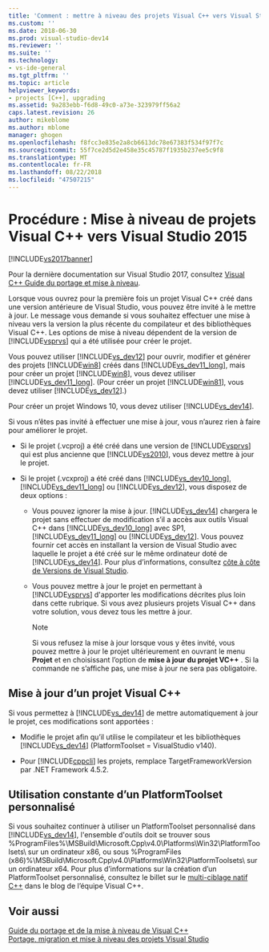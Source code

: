 ```yaml
---
title: 'Comment : mettre à niveau des projets Visual C++ vers Visual Studio 2015 | Microsoft Docs'
ms.custom: ''
ms.date: 2018-06-30
ms.prod: visual-studio-dev14
ms.reviewer: ''
ms.suite: ''
ms.technology:
- vs-ide-general
ms.tgt_pltfrm: ''
ms.topic: article
helpviewer_keywords:
- projects [C++], upgrading
ms.assetid: 9a283ebb-f6d8-49c0-a73e-323979ff56a2
caps.latest.revision: 26
author: mikeblome
ms.author: mblome
manager: ghogen
ms.openlocfilehash: f8fcc3e835e2a8cb6613dc78e67383f534f97f7c
ms.sourcegitcommit: 55f7ce2d5d2e458e35c45787f1935b237ee5c9f8
ms.translationtype: MT
ms.contentlocale: fr-FR
ms.lasthandoff: 08/22/2018
ms.locfileid: "47507215"
---
```

# <a name="how-to-upgrade-visual-c-projects-to-visual-studio-2015"></a>Procédure : Mise à niveau de projets Visual C++ vers Visual Studio 2015
[!INCLUDE[vs2017banner](../includes/vs2017banner.md)]

Pour la dernière documentation sur Visual Studio 2017, consultez [Visual C++ Guide du portage et mise à niveau](https://docs.microsoft.com/en-us/cpp/porting/visual-cpp-porting-and-upgrading-guide).

Lorsque vous ouvrez pour la première fois un projet Visual C++ créé dans une version antérieure de Visual Studio, vous pouvez être invité à le mettre à jour. Le message vous demande si vous souhaitez effectuer une mise à niveau vers la version la plus récente du compilateur et des bibliothèques Visual C++. Les options de mise à niveau dépendent de la version de [!INCLUDE[vsprvs](../includes/vsprvs-md.md)] qui a été utilisée pour créer le projet.  
  
 Vous pouvez utiliser [!INCLUDE[vs_dev12](../includes/vs-dev12-md.md)] pour ouvrir, modifier et générer des projets [!INCLUDE[win8](../includes/win8-md.md)] créés dans [!INCLUDE[vs_dev11_long](../includes/vs-dev11-long-md.md)], mais pour créer un projet [!INCLUDE[win8](../includes/win8-md.md)], vous devez utiliser [!INCLUDE[vs_dev11_long](../includes/vs-dev11-long-md.md)]. (Pour créer un projet [!INCLUDE[win81](../includes/win81-md.md)], vous devez utiliser [!INCLUDE[vs_dev12](../includes/vs-dev12-md.md)].)  
  
 Pour créer un projet Windows 10, vous devez utiliser [!INCLUDE[vs_dev14](../includes/vs-dev14-md.md)].  
  
 Si vous n’êtes pas invité à effectuer une mise à jour, vous n’aurez rien à faire pour améliorer le projet.  
  
-   Si le projet (.vcproj) a été créé dans une version de [!INCLUDE[vsprvs](../includes/vsprvs-md.md)] qui est plus ancienne que [!INCLUDE[vs2010](../includes/vs2010-md.md)], vous devez mettre à jour le projet.  
  
-   Si le projet (.vcxproj) a été créé dans [!INCLUDE[vs_dev10_long](../includes/vs-dev10-long-md.md)], [!INCLUDE[vs_dev11_long](../includes/vs-dev11-long-md.md)] ou [!INCLUDE[vs_dev12](../includes/vs-dev12-md.md)], vous disposez de deux options :  
  
    -   Vous pouvez ignorer la mise à jour. [!INCLUDE[vs_dev14](../includes/vs-dev14-md.md)] chargera le projet sans effectuer de modification s’il a accès aux outils Visual C++ dans [!INCLUDE[vs_dev10_long](../includes/vs-dev10-long-md.md)] avec SP1, [!INCLUDE[vs_dev11_long](../includes/vs-dev11-long-md.md)] ou [!INCLUDE[vs_dev12](../includes/vs-dev12-md.md)]. Vous pouvez fournir cet accès en installant la version de Visual Studio avec laquelle le projet a été créé sur le même ordinateur doté de [!INCLUDE[vs_dev14](../includes/vs-dev14-md.md)]. Pour plus d’informations, consultez [côte à côte de Versions de Visual Studio](../install/install-visual-studio-versions-side-by-side.md).  
  
    -   Vous pouvez mettre à jour le projet en permettant à [!INCLUDE[vsprvs](../includes/vsprvs-md.md)] d'apporter les modifications décrites plus loin dans cette rubrique. Si vous avez plusieurs projets Visual C++ dans votre solution, vous devez tous les mettre à jour.  
  
        > [!NOTE]
        >  Si vous refusez la mise à jour lorsque vous y êtes invité, vous pouvez mettre à jour le projet ultérieurement en ouvrant le menu **Projet** et en choisissant l’option de **mise à jour du projet VC++** . Si la commande ne s’affiche pas, une mise à jour ne sera pas obligatoire.  
  
## <a name="upgrading-a-visual-c-project"></a>Mise à jour d’un projet Visual C++  
 Si vous permettez à [!INCLUDE[vs_dev14](../includes/vs-dev14-md.md)] de mettre automatiquement à jour le projet, ces modifications sont apportées :  
  
-   Modifie le projet afin qu’il utilise le compilateur et les bibliothèques [!INCLUDE[vs_dev14](../includes/vs-dev14-md.md)] (PlatformToolset = VisualStudio v140).  
  
-   Pour [!INCLUDE[cppcli](../includes/cppcli-md.md)] les projets, remplace TargetFrameworkVersion par .NET Framework 4.5.2.  
  
## <a name="continuing-to-work-with-a-custom-platformtoolset"></a>Utilisation constante d’un PlatformToolset personnalisé  
 Si vous souhaitez continuer à utiliser un PlatformToolset personnalisé dans [!INCLUDE[vs_dev14](../includes/vs-dev14-md.md)], l'ensemble d'outils doit se trouver sous %ProgramFiles%\MSBuild\Microsoft.Cpp\v4.0\Platforms\Win32\PlatformToolsets\ sur un ordinateur x86, ou sous %ProgramFiles (x86)%\MSBuild\Microsoft.Cpp\v4.0\Platforms\Win32\PlatformToolsets\ sur un ordinateur x64. Pour plus d’informations sur la création d’un PlatformToolset personnalisé, consultez le billet sur le [multi-ciblage natif C++](http://go.microsoft.com/fwlink/?LinkId=248587) dans le blog de l’équipe Visual C++.  
  
## <a name="see-also"></a>Voir aussi  
 [Guide du portage et de la mise à niveau de Visual C++](http://msdn.microsoft.com/library/f5fbcc3d-aa72-41a6-ad9a-a706af2166fb)   
 [Portage, migration et mise à niveau des projets Visual Studio](../porting/porting-migrating-and-upgrading-visual-studio-projects.md)

